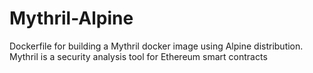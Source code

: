# Mythril-Alpine

Dockerfile for building a Mythril docker image using Alpine distribution. Mythril is a security analysis tool for Ethereum smart contracts
